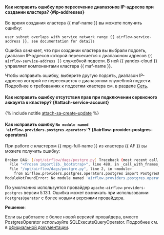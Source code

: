 #### Как исправить ошибку про пересечение диапазонов IP-адресов при создании кластера? {#ip-addresses}

Во время создания кластера {{ maf-name }} вы можете получить ошибку:

```text
user subnet overlaps with service network range {{ airflow-service-address }}, see documentation for details
```

Ошибка означает, что при создании кластера вы выбрали подсеть, диапазон IP-адресов которой пересекается с диапазоном адресов `{{ airflow-service-address }}` служебной подсети. В ней {{ yandex-cloud }} управляет компонентами кластера {{ maf-name }}.

Чтобы исправить ошибку, выберите другую подсеть, диапазон IP-адресов которой не пересекается с диапазоном служебной подсети. Подробнее о требованиях к подсетям кластера см. в разделе [Сеть](../../managed-airflow/concepts/network.md#subnet-requirements).

#### Как исправить ошибку отсутствия прав при подключении сервисного аккаунта к кластеру? {#attach-service-account}

{% include notitle [attach-sa-create-update](../attach-sa-create-update.md) %}

#### Как исправить ошибку `No module named 'airflow.providers.postgres.operators'`? {#airflow-provider-postgres-operators}

При работе с кластером {{ mpg-full-name }} из кластера {{ AF }} вы можете получить ошибку:

```bash
Broken DAG: [/opt/airflow/dags/postgre.py] Traceback (most recent call last):
  File "<frozen importlib._bootstrap>", line 488, in _call_with_frames_removed
  File "/opt/airflow/dags/postgre.py", line 2, in <module>
    from airflow.providers.postgres.operators.postgres import PostgresOperator
ModuleNotFoundError: No module named 'airflow.providers.postgres.operators'
```

По умолчанию используется провайдер `apache-airflow-providers-postgres` версии 5.13.1. Ошибка может возникать при использовании `PostgresOperator` с более новыми версиями провайдера.

**Решение**:

Если вы работаете с более новой версией провайдера, вместо PostgresOperator используйте SQLExecuteQueryOperator. Подробнее см. в [официальной документации](https://airflow.apache.org/docs/apache-airflow-providers-postgres/6.0.0/operators/postgres_operator_howto_guide.html).
